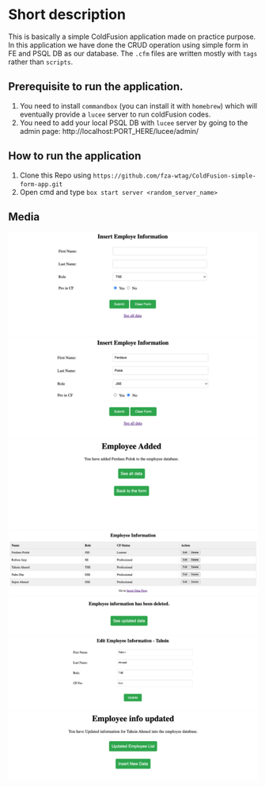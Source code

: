 # Short description

This is basically a simple ColdFusion application made on practice purpose. In this application we have done the CRUD operation using simple form in FE and PSQL DB as our database. The `.cfm` files are written mostly with `tags` rather than `scripts`.

## Prerequisite to run the application.

1. You need to install `commandbox` (you can install it with `homebrew`) which will eventually provide a `lucee` server to run coldFusion codes.
2. You need to add your local PSQL DB with `lucee` server by going to the admin page: http://localhost:PORT_HERE/lucee/admin/

## How to run the application

1. Clone this Repo using `https://github.com/fza-wtag/ColdFusion-simple-form-app.git`
2. Open cmd and type `box start server <random_server_name>`

## Media

![alt text](image.png)
![alt text](image-1.png)
![alt text](image-2.png)
![alt text](image-3.png)
![alt text](image-4.png)
![alt text](image-5.png)
![alt text](image-6.png)
